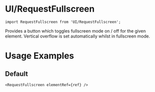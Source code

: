 # UI/RequestFullscreen

```tsx
import RequestFullscreen from 'UI/RequestFullscreen';
```

Provides a button which toggles fullscreen mode on / off for the given element.  Vertical overflow is set automatically whilst in fullscreen mode.

# Usage Examples

## Default

```tsx
<RequestFullscreen elementRef={ref} />
```